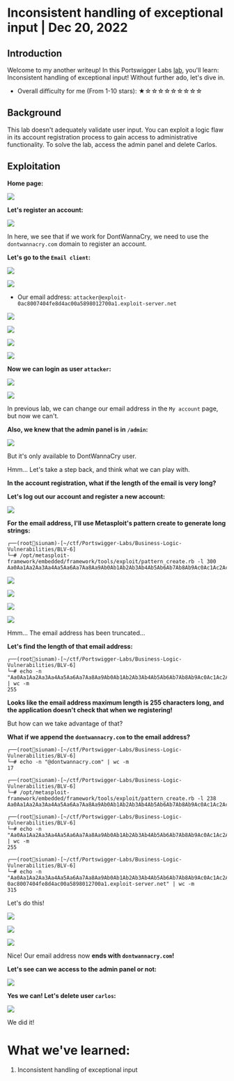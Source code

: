 # Inconsistent handling of exceptional input | Dec 20, 2022

## Introduction

Welcome to my another writeup! In this Portswigger Labs [lab](https://portswigger.net/web-security/logic-flaws/examples/lab-logic-flaws-inconsistent-handling-of-exceptional-input), you'll learn: Inconsistent handling of exceptional input! Without further ado, let's dive in.

- Overall difficulty for me (From 1-10 stars): ★☆☆☆☆☆☆☆☆☆

## Background

This lab doesn't adequately validate user input. You can exploit a logic flaw in its account registration process to gain access to administrative functionality. To solve the lab, access the admin panel and delete Carlos.

## Exploitation

**Home page:**

![](https://raw.githubusercontent.com/siunam321/CTF-Writeups/main/Portswigger-Labs/Business-Logic-Vulnerabilities/BLV-6/images/Pasted%20image%2020221220054542.png)

**Let's register an account:**

![](https://raw.githubusercontent.com/siunam321/CTF-Writeups/main/Portswigger-Labs/Business-Logic-Vulnerabilities/BLV-6/images/Pasted%20image%2020221220054631.png)

In here, we see that if we work for DontWannaCry, we need to use the `dontwannacry.com` domain to register an account.

**Let's go to the `Email client`:**

![](https://raw.githubusercontent.com/siunam321/CTF-Writeups/main/Portswigger-Labs/Business-Logic-Vulnerabilities/BLV-6/images/Pasted%20image%2020221220054725.png)

![](https://raw.githubusercontent.com/siunam321/CTF-Writeups/main/Portswigger-Labs/Business-Logic-Vulnerabilities/BLV-6/images/Pasted%20image%2020221220054732.png)

- Our email address: `attacker@exploit-0ac8007404fe8d4ac00a5898012700a1.exploit-server.net`

![](https://raw.githubusercontent.com/siunam321/CTF-Writeups/main/Portswigger-Labs/Business-Logic-Vulnerabilities/BLV-6/images/Pasted%20image%2020221220054807.png)

![](https://raw.githubusercontent.com/siunam321/CTF-Writeups/main/Portswigger-Labs/Business-Logic-Vulnerabilities/BLV-6/images/Pasted%20image%2020221220054817.png)

![](https://raw.githubusercontent.com/siunam321/CTF-Writeups/main/Portswigger-Labs/Business-Logic-Vulnerabilities/BLV-6/images/Pasted%20image%2020221220054826.png)

![](https://raw.githubusercontent.com/siunam321/CTF-Writeups/main/Portswigger-Labs/Business-Logic-Vulnerabilities/BLV-6/images/Pasted%20image%2020221220054836.png)

**Now we can login as user `attacker`:**

![](https://raw.githubusercontent.com/siunam321/CTF-Writeups/main/Portswigger-Labs/Business-Logic-Vulnerabilities/BLV-6/images/Pasted%20image%2020221220054900.png)

![](https://raw.githubusercontent.com/siunam321/CTF-Writeups/main/Portswigger-Labs/Business-Logic-Vulnerabilities/BLV-6/images/Pasted%20image%2020221220054913.png)

In previous lab, we can change our email address in the `My account` page, but now we can't.

**Also, we knew that the admin panel is in `/admin`:**

![](https://raw.githubusercontent.com/siunam321/CTF-Writeups/main/Portswigger-Labs/Business-Logic-Vulnerabilities/BLV-6/images/Pasted%20image%2020221220055140.png)

But it's only available to DontWannaCry user.

Hmm... Let's take a step back, and think what we can play with.

**In the account registration, what if the length of the email is very long?**

**Let's log out our account and register a new account:**

![](https://raw.githubusercontent.com/siunam321/CTF-Writeups/main/Portswigger-Labs/Business-Logic-Vulnerabilities/BLV-6/images/Pasted%20image%2020221220060341.png)

**For the email address, I'll use Metasploit's pattern create to generate long strings:**
```
┌──(root🌸siunam)-[~/ctf/Portswigger-Labs/Business-Logic-Vulnerabilities/BLV-6]
└─# /opt/metasploit-framework/embedded/framework/tools/exploit/pattern_create.rb -l 300
Aa0Aa1Aa2Aa3Aa4Aa5Aa6Aa7Aa8Aa9Ab0Ab1Ab2Ab3Ab4Ab5Ab6Ab7Ab8Ab9Ac0Ac1Ac2Ac3Ac4Ac5Ac6Ac7Ac8Ac9Ad0Ad1Ad2Ad3Ad4Ad5Ad6Ad7Ad8Ad9Ae0Ae1Ae2Ae3Ae4Ae5Ae6Ae7Ae8Ae9Af0Af1Af2Af3Af4Af5Af6Af7Af8Af9Ag0Ag1Ag2Ag3Ag4Ag5Ag6Ag7Ag8Ag9Ah0Ah1Ah2Ah3Ah4Ah5Ah6Ah7Ah8Ah9Ai0Ai1Ai2Ai3Ai4Ai5Ai6Ai7Ai8Ai9Aj0Aj1Aj2Aj3Aj4Aj5Aj6Aj7Aj8Aj9
```

![](https://raw.githubusercontent.com/siunam321/CTF-Writeups/main/Portswigger-Labs/Business-Logic-Vulnerabilities/BLV-6/images/Pasted%20image%2020221220060835.png)

![](https://raw.githubusercontent.com/siunam321/CTF-Writeups/main/Portswigger-Labs/Business-Logic-Vulnerabilities/BLV-6/images/Pasted%20image%2020221220060912.png)

![](https://raw.githubusercontent.com/siunam321/CTF-Writeups/main/Portswigger-Labs/Business-Logic-Vulnerabilities/BLV-6/images/Pasted%20image%2020221220060929.png)

![](https://raw.githubusercontent.com/siunam321/CTF-Writeups/main/Portswigger-Labs/Business-Logic-Vulnerabilities/BLV-6/images/Pasted%20image%2020221220060942.png)

Hmm... The email address has been truncated...

**Let's find the length of that email address:**
```
┌──(root🌸siunam)-[~/ctf/Portswigger-Labs/Business-Logic-Vulnerabilities/BLV-6]
└─# echo -n "Aa0Aa1Aa2Aa3Aa4Aa5Aa6Aa7Aa8Aa9Ab0Ab1Ab2Ab3Ab4Ab5Ab6Ab7Ab8Ab9Ac0Ac1Ac2Ac3Ac4Ac5Ac6Ac7Ac8Ac9Ad0Ad1Ad2Ad3Ad4Ad5Ad6Ad7Ad8Ad9Ae0Ae1Ae2Ae3Ae4Ae5Ae6Ae7Ae8Ae9Af0Af1Af2Af3Af4Af5Af6Af7Af8Af9Ag0Ag1Ag2Ag3Ag4Ag5Ag6Ag7Ag8Ag9Ah0Ah1Ah2Ah3Ah4Ah5Ah6Ah7Ah8Ah9Ai0Ai1Ai2Ai3Ai4" | wc -m
255
```

**Looks like the email address maximum length is 255 characters long, and the application doesn't check that when we registering!**

But how can we take advantage of that?

**What if we append the `dontwannacry.com` to the email address?**
```
┌──(root🌸siunam)-[~/ctf/Portswigger-Labs/Business-Logic-Vulnerabilities/BLV-6]
└─# echo -n "@dontwannacry.com" | wc -m
17
                                                                                                           
┌──(root🌸siunam)-[~/ctf/Portswigger-Labs/Business-Logic-Vulnerabilities/BLV-6]
└─# /opt/metasploit-framework/embedded/framework/tools/exploit/pattern_create.rb -l 238
Aa0Aa1Aa2Aa3Aa4Aa5Aa6Aa7Aa8Aa9Ab0Ab1Ab2Ab3Ab4Ab5Ab6Ab7Ab8Ab9Ac0Ac1Ac2Ac3Ac4Ac5Ac6Ac7Ac8Ac9Ad0Ad1Ad2Ad3Ad4Ad5Ad6Ad7Ad8Ad9Ae0Ae1Ae2Ae3Ae4Ae5Ae6Ae7Ae8Ae9Af0Af1Af2Af3Af4Af5Af6Af7Af8Af9Ag0Ag1Ag2Ag3Ag4Ag5Ag6Ag7Ag8Ag9Ah0Ah1Ah2Ah3Ah4Ah5Ah6Ah7Ah8A
                                                                                                           
┌──(root🌸siunam)-[~/ctf/Portswigger-Labs/Business-Logic-Vulnerabilities/BLV-6]
└─# echo -n "Aa0Aa1Aa2Aa3Aa4Aa5Aa6Aa7Aa8Aa9Ab0Ab1Ab2Ab3Ab4Ab5Ab6Ab7Ab8Ab9Ac0Ac1Ac2Ac3Ac4Ac5Ac6Ac7Ac8Ac9Ad0Ad1Ad2Ad3Ad4Ad5Ad6Ad7Ad8Ad9Ae0Ae1Ae2Ae3Ae4Ae5Ae6Ae7Ae8Ae9Af0Af1Af2Af3Af4Af5Af6Af7Af8Af9Ag0Ag1Ag2Ag3Ag4Ag5Ag6Ag7Ag8Ag9Ah0Ah1Ah2Ah3Ah4Ah5Ah6Ah7Ah8A@dontwannacry.com" | wc -m
255
                                                                                                           
┌──(root🌸siunam)-[~/ctf/Portswigger-Labs/Business-Logic-Vulnerabilities/BLV-6]
└─# echo -n "Aa0Aa1Aa2Aa3Aa4Aa5Aa6Aa7Aa8Aa9Ab0Ab1Ab2Ab3Ab4Ab5Ab6Ab7Ab8Ab9Ac0Ac1Ac2Ac3Ac4Ac5Ac6Ac7Ac8Ac9Ad0Ad1Ad2Ad3Ad4Ad5Ad6Ad7Ad8Ad9Ae0Ae1Ae2Ae3Ae4Ae5Ae6Ae7Ae8Ae9Af0Af1Af2Af3Af4Af5Af6Af7Af8Af9Ag0Ag1Ag2Ag3Ag4Ag5Ag6Ag7Ag8Ag9Ah0Ah1Ah2Ah3Ah4Ah5Ah6Ah7Ah8A@dontwannacry.com.exploit-0ac8007404fe8d4ac00a5898012700a1.exploit-server.net" | wc -m
315
```

Let's do this!

![](https://raw.githubusercontent.com/siunam321/CTF-Writeups/main/Portswigger-Labs/Business-Logic-Vulnerabilities/BLV-6/images/Pasted%20image%2020221220062132.png)

![](https://raw.githubusercontent.com/siunam321/CTF-Writeups/main/Portswigger-Labs/Business-Logic-Vulnerabilities/BLV-6/images/Pasted%20image%2020221220062154.png)

![](https://raw.githubusercontent.com/siunam321/CTF-Writeups/main/Portswigger-Labs/Business-Logic-Vulnerabilities/BLV-6/images/Pasted%20image%2020221220062204.png)

Nice! Our email address now **ends with `dontwannacry.com`!**

**Let's see can we access to the admin panel or not:**

![](https://raw.githubusercontent.com/siunam321/CTF-Writeups/main/Portswigger-Labs/Business-Logic-Vulnerabilities/BLV-6/images/Pasted%20image%2020221220062306.png)

**Yes we can! Let's delete user `carlos`:**

![](https://raw.githubusercontent.com/siunam321/CTF-Writeups/main/Portswigger-Labs/Business-Logic-Vulnerabilities/BLV-6/images/Pasted%20image%2020221220062352.png)

We did it!

# What we've learned:

1. Inconsistent handling of exceptional input